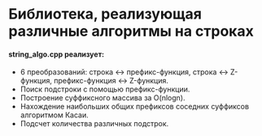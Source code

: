 # Библиотека, реализующая различные алгоритмы на строках
#### string_algo.cpp реализует:
- 6 преобразований: строка <-> префикс-функция, строка <-> Z-функция, префикс-функция <-> Z-функция.
- Поиск подстроки с помощью префикс-функции.
- Построение суффиксного массива за O(nlogn).
- Нахождение наибольших общих префиксов соседних суффиксов алгоритмом Касаи.
- Подсчет количества различных подстрок.
